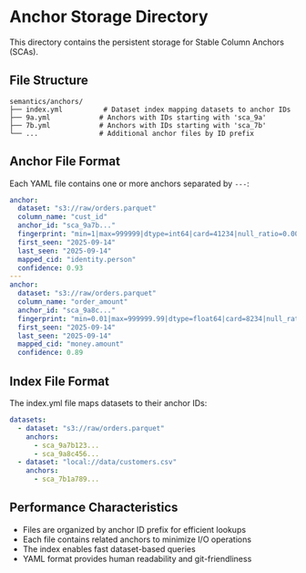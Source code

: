 # Anchor Storage Directory

This directory contains the persistent storage for Stable Column Anchors (SCAs).

## File Structure

```
semantics/anchors/
├── index.yml          # Dataset index mapping datasets to anchor IDs
├── 9a.yml            # Anchors with IDs starting with 'sca_9a'
├── 7b.yml            # Anchors with IDs starting with 'sca_7b'
└── ...               # Additional anchor files by ID prefix
```

## Anchor File Format

Each YAML file contains one or more anchors separated by `---`:

```yaml
anchor:
  dataset: "s3://raw/orders.parquet"
  column_name: "cust_id"
  anchor_id: "sca_9a7b..."
  fingerprint: "min=1|max=999999|dtype=int64|card=41234|null_ratio=0.002|unique_ratio=0.95|patterns=(^|_)(cust|customer|user|person)(_id)?$"
  first_seen: "2025-09-14"
  last_seen: "2025-09-14"
  mapped_cid: "identity.person"
  confidence: 0.93
---
anchor:
  dataset: "s3://raw/orders.parquet"
  column_name: "order_amount"
  anchor_id: "sca_9a8c..."
  fingerprint: "min=0.01|max=999999.99|dtype=float64|card=8234|null_ratio=0.001|unique_ratio=0.87|patterns=(^|_)(amount|price|cost|value)$"
  first_seen: "2025-09-14"
  last_seen: "2025-09-14"
  mapped_cid: "money.amount"
  confidence: 0.89
```

## Index File Format

The index.yml file maps datasets to their anchor IDs:

```yaml
datasets:
  - dataset: "s3://raw/orders.parquet"
    anchors:
      - sca_9a7b123...
      - sca_9a8c456...
  - dataset: "local://data/customers.csv"
    anchors:
      - sca_7b1a789...
```

## Performance Characteristics

- Files are organized by anchor ID prefix for efficient lookups
- Each file contains related anchors to minimize I/O operations
- The index enables fast dataset-based queries
- YAML format provides human readability and git-friendliness